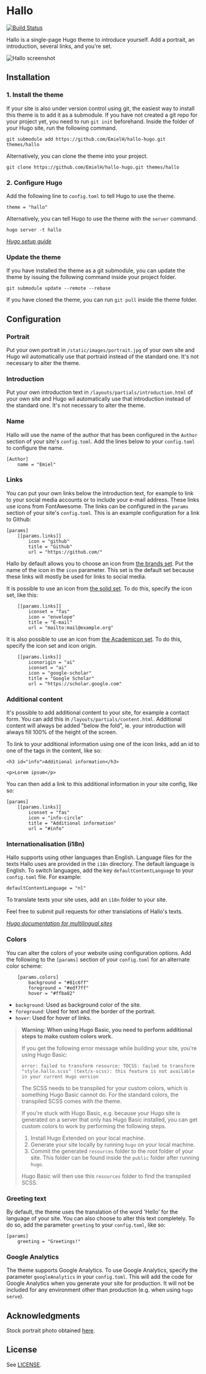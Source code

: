 # Hallo

[![Build Status](https://travis-ci.com/EmielH/hallo-hugo.svg?branch=master)](https://travis-ci.com/EmielH/hallo-hugo)

Hallo is a single-page Hugo theme to introduce yourself. Add a portrait, an introduction, several links, and you're set.

![Hallo screenshot](https://raw.githubusercontent.com/EmielH/hallo-hugo/master/images/screenshot.png)

## Installation

### 1. Install the theme

If your site is also under version control using git, the easiest way to install this theme is to add it as a submodule. If you have not created a git repo for your project yet, you need to run `git init` beforehand. Inside the folder of your Hugo site, run the following command.

```
git submodule add https://github.com/EmielH/hallo-hugo.git themes/hallo
```

Alternatively, you can clone the theme into your project.

```
git clone https://github.com/EmielH/hallo-hugo.git themes/hallo
```

### 2. Configure Hugo

Add the following line to `config.toml` to tell Hugo to use the theme.

```
theme = "hallo"
```

Alternatively, you can tell Hugo to use the theme with the `server` command.

```
hugo server -t hallo
```

_[Hugo setup guide](https//gohugo.io/overview/installing/)_

### Update the theme

If you have installed the theme as a git submodule, you can update the theme by issuing the following command inside your project folder.

```
git submodule update --remote --rebase
```

If you have cloned the theme, you can run `git pull` inside the theme folder.

## Configuration

### Portrait

Put your own portrait in `/static/images/portrait.jpg` of your own site and Hugo wil automatically use that portraid instead of the standard one. It's not necessary to alter the theme.

### Introduction

Put your own introduction text in `/layouts/partials/introduction.html` of your own site and Hugo wil automatically use that introduction instead of the standard one. It's not necessary to alter the theme.

### Name

Hallo will use the name of the author that has been configured in the `Author` section of your site's `config.toml`. Add the lines below to your `config.toml` to configure the name.

```
[Author]
    name = "Emiel"
```

### Links

You can put your own links below the introduction text, for example to link to your social media accounts or to include your e-mail address. These links use icons from FontAwesome. The links can be configured in the `params` section of your site's `config.toml`. This is an example configuration for a link to Github:

```
[params]
    [[params.links]]
        icon = "github"
        title = "Github"
        url = "https://github.com/"
```

Hallo by default allows you to choose an icon from [the brands set](https://fontawesome.com/icons?d=gallery&s=brands&m=free). Put the name of the icon in the `icon` parameter. This set is the default set because these links will mostly be used for links to social media.

It is possible to use an icon from [the solid set](https://fontawesome.com/icons?d=gallery&s=solid&m=free). To do this, specify the icon set, like this:

```
    [[params.links]]
        iconset = "fas"
        icon = "envelope"
        title = "E-mail"
        url = "mailto:mail@example.org"
```

It is also possible to use an icon from [the Academicon set](https://jpswalsh.github.io/academicons/). To do this, specify the icon set and icon origin.

```
    [[params.links]]
        iconorigin = "ai"
        iconset = "ai"
        icon = "google-scholar"
        title = "Google Scholar"
        url = "https://scholar.google.com"
```

### Additional content

It's possible to add additional content to your site, for example a contact form. You can add this in `/layouts/partials/content.html`. Additional content will always be added "below the fold", ie. your introduction will always fill 100% of the height of the screen.

To link to your additional information using one of the icon links, add an id to one of the tags in the content, like so:

```
<h3 id="info">Additional information</h3>

<p>Lorem ipsum</p>
```

You can then add a link to this additional information in your site config, like so:

```
[params]
    [[params.links]]
        iconset = "fas"
        icon = "info-circle"
        title = "Additional information"
        url = "#info"
```

### Internationalisation (i18n)

Hallo supports using other languages than English. Language files for the texts Hallo uses are provided in the `i18n` directory. The default language is English. To switch languages, add the key `defaultContentLanguage` to your `config.toml` file. For example:

```
defaultContentLanguage = "nl"
```

To translate texts your site uses, add an `i18n` folder to your site.

Feel free to submit pull requests for other translations of Hallo's texts.

_[Hugo documentation for multilingual sites](//gohugo.io/content-management/multilingual/)_

### Colors

You can alter the colors of your website using configuration options. Add the following to the `[params]` section of your `config.toml` for an alternate color scheme:

```
    [params.colors]
        background = "#81c6ff"
        foreground = "#edf7ff"
        hover = "#ffba82"
```

* `background`: Used as background color of the site.
* `foreground`: Used for text and the border of the portrait.
* `hover`: Used for hover of links.

> **Warning: When using Hugo Basic, you need to perform additional steps to make custom colors work.**
>
> If you get the following error message while building your site, you're using Hugo Basic:
>
> `error: failed to transform resource: TOCSS: failed to transform "style.hallo.scss" (text/x-scss): this feature is not available in your current Hugo version`
>
> The SCSS needs to be transpiled for your custom colors, which is something Hugo Basic cannot do. For the standard colors, the transpiled SCSS comes with the theme.
>
> If you're stuck with Hugo Basic, e.g. because your Hugo site is generated on a server that only has Hugo Basic installed, you can get custom colors to work by performing the following steps.
>
> 1. Install Hugo Extended on your local machine.
> 2. Generate your site locally by running `hugo` on your local machine.
> 3. Commit the generated `resources` folder to the root folder of your site. This folder can be found inside the `public` folder after running `hugo`.
>
> Hugo Basic will then use this `resources` folder to find the transpiled SCSS.

### Greeting text

By default, the theme uses the translation of the word 'Hello' for the language of your site. You can also choose to alter this text completely. To do so, add the parameter `greeting` to your `config.toml`, like so:

```
[params]
    greeting = "Greetings!"
```

### Google Analytics

The theme supports Google Analytics. To use Google Analytics, specify the parameter `googleAnalytics` in your `config.toml`. This will add the code for Google Analytics when you generate your site for production. It will not be included for any environment other than production (e.g. when using `hugo serve`).

## Acknowledgments

Stock portrait photo obtained [here](https://www.pexels.com/photo/adult-beautiful-blonde-blur-324658/).

## License
See [LICENSE](https://github.com/EmielH/hallo-hugo/blob/master/LICENSE).
